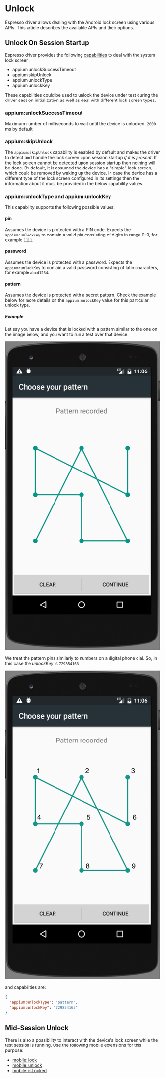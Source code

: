 # Unlock

Espresso driver allows dealing with the Android lock screen using various APIs.
This article describes the available APIs and their options.

## Unlock On Session Startup

Espresso driver provides the following [capabilities](../../README.md#device-locking) to deal
with the system lock screen:

- appium:unlockSuccessTimeout
- appium:skipUnlock
- appium:unlockType
- appium:unlockKey

These capabilities could be used to unlock the device under test during the driver session initialization
as well as deal with different lock screen types.

### appium:unlockSuccessTimeout

Maximum number of milliseconds to wait until the device is unlocked. `2000` ms by default

### appium:skipUnlock

The `appium:skipUnlock` capability is enabled by default and makes the driver to detect and handle the lock screen
upon session startup _if it is present_. If the lock screen cannot be detected upon session startup then nothing will be
done. By default, it is assumed the device has a "simple" lock screen, which could be removed by waking up the device.
In case the device has a different type of the lock screen configured in its settings then the information about it
must be provided in the below capability values.

### appium:unlockType and appium:unlockKey

This capability supports the following possible values:

#### pin

Assumes the device is protected with a PIN code. Expects the `appium:unlockKey` to contain a valid pin consisting
of digits in range 0-9, for example `1111`.

#### password

Assumes the device is protected with a password. Expects the `appium:unlockKey` to contain a valid password consisting
of latin characters, for example `abcd1234`.

#### pattern

Assumes the device is protected with a secret pattern. Check the example below for more details on the `appium:unlockKey`
value for this particular unlock type.

##### Example

Let say you have a device that is locked with a pattern similar to the one on the image below,
and you want to run a test over that device.

<img src="./screen1.png" />

We treat the pattern pins similarly to numbers on a digital phone dial. So, in this case the *unlockKey* is `729854163`

<img src="./screen2.png" />

and capabilities are:

```json
{
  "appium:unlockType": "pattern",
  "appium:unlockKey": "729854163"
}
```

## Mid-Session Unlock

There is also a possibility to interact with the device's lock screen while the test session is running.
Use the following mobile extensions for this purpose:

- [mobile: lock](../../README.md#mobile-lock)
- [mobile: unlock](../../README.md#mobile-unlock)
- [mobile: isLocked](../../README.md#mobile-islocked)
